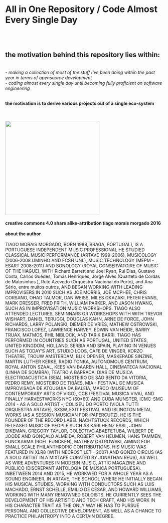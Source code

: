 <h1> All in One Repository / Code Almost Every Single Day</h1><br/><br/>
<p><h2>the motivation behind this repository lies within:</h2><br/>
<i> - making a collection of most of the stuff I've been doing within the past year in terms of opensource development </i><br/>
<i> - coding almost every single day until becoming fully proficient on software engineering </i><br/><br/></p>
<p><b>the motivation is to derive various projects out of a single eco-system</b></p>

<br/><br/>
<img src="https://thumbnailer.mixcloud.com/unsafe/300x300/profile/4/4/d/9/4b1d-1164-495a-84dc-477c29838ec5" height = "300" width = "300">
<br/><br/>
<b>creative commons 4.0 share alike-attribution tiago morais morgado 2016</b>
<br/><br/>
<b>about the author</b>
<br/><br/>
TIAGO MORAIS MORGADO, BORN 1988, BRAGA, PORTUGAL), IS A PORTUGUESE INDEPENDENT MUSIC PROFESSIONAL HE STUDIED CLASSICAL MUSIC PERFORMANCE (ARTAVE 1999-2006), MUSICOLOGY (2006-2008 UMINHO AND FCSH UNL), MUSIC TECHNOLOGY (MEPM - ESART 2008-2011) AND SONOLOGY (ROYAL CONSERVATOIRE OF MUSIC OF THE HAGUE), WITH Richard Barrett and Joel Ryan, Rui Dias, Gustavo Costa, Carlos Guedes, Tomás Henriques, Jorge Alves (Quarteto de Cordas de Matosinhos ), Rute Azevedo (Orquestra Nacional do Porto), and Ana Sério, entre muitos outros, AND BEGAN WORKING WITH LEADING IMPROVISERS IN 2010 SUCH AS JOE MORRIS, JOE MCPHEE, CHRIS CORSANO, OHAD TALMOR, DAN WEISS, MILES OKAZAKI, PETER EVANS, MARK DRESSER, FRED FRITH, WILLIAM PARKER, AND JASON HWANG, SUCH AS IN IMPROVISATION MUSIC WORKSHOPS. TIAGO ALSO ATTENDED LECTURES, SEMINNARS OR WORKSHOPS WITH WITH TREVOR WISHART, DANIEL TERUGGI, DOUGLAS KAHN, ARNE DE FORCE, JOHN RICHARDS, LARRY POLANSKI, DIEMER DE VRIES, MATHEW OSTROWSKI, FRANCISCO LOPEZ, LAWRENCE HARVEY, EDWIN VAN HEIDE, BARRY TRUAX, MATMOS, PHIL NIBLOCK, AND TARIK BARRI. TIAGO HAS PERFORMED IN COUNTRIES SUCH AS PORTUGAL, UNITED STATES, UNITED KINGDOM, HOLLAND, SERBIA AND SPAIN, PLAYING IN VENUES SUCH AS TODAY’S ART, STUDIO LOOS, CAFE DE VINGER, KORZO THEATRE, TROUW AMSTERDAM, BLIK OPENER, MASKERADE SINZINE, MARTIN LUTHER KERKE, RADIO TONKA, AUTONOMOUS CENTRUM, ROYAL ANTON SZAAL, KEES VAN BAAREN HALL, CINEMATECA NACIONAL (LINHA DE SOMBRA), TEATRO A BARRACA, DIAS DE MÚSICA ELECTROACÚSTICA (SEIA), MOSTEIRO DE SÃO BENTO DA VITORIA, PEDRO REMY, MOSTEIRO DE TIBÃES, MIA - FESTIVAL DE MUSICA IMPROVISADA DE ATOUGUIA DA BALEIA, MARCO (MUSEUM OF CONTEMPORARY ARTS OF VIGO), CCB (FESTIVAL MUSICA VIVA), AND FINALLY HARVESTWORKS NYC (60*60) AND CUBA MUNSTER, ICMC-SMC 2014 - AS A SOLO ARTIST -, COLISEU DO PORTO (VIOLA TUTTI ORQUESTRA ARTAVE), SXSW, EXIT FESTIVAL AND ISLINGTON METAL WORKS (AS A SESSION MUSICIAN FOR :PAPERCUTZ). HE IS THE FOUNDER OF THE RECORD LABEL NACHTSTUCK RECORDS, WHICH RELEASED MUSIC OF PEOPLE SUCH AS KARLHEINZ ESSL, JOHN DIKEMAN, GREGORY TAYLOR, COLECTIVO ABAETETUBA, WILBERT DE JOODE AND GONÇALO ALMEIDA, ROBERT VAN HEUMEN, HANS TAMMEN, FUNCKARMA (ROEL FUNCKEN), MATHEW OSTROWSKI, AIMING FOR SMALL SCALE PHILANTHROPIC CONTRIBUTIONS. HIS MUSIC WAS FEATURED IN XLR8 (WITH NECROSTILET - 2007) AND GONZO CIRCUS (AS A SOLO ARTIST IN A MIXTAPE CURATED BY JONATHAN REUS), AS WELL AS WIRE ADVENTURES IN MODERN MUSIC, ATTIC MAGAZINE AND PUBLICO (DiSCREPANT ANTOLOGIA DE MUSICA PORTUGUESA). INBETWEEN 2014 AND 2015, HE WORKWED FOR A WHOLE YEAR AS A SOUND ENGINEER, IN ARTAVE, THE SCHOOL WHERE HE INITIALLY BEGAN HIS MUSICAL STUDIES, WORKING WITH CONDUCTORS SUCH AS LUIS MACHADO, ERNST SCHELLE, EMILIO DE CESAR, AND HOWARD WILLIAMS, WORKING WITH MANY RENOWNED SOLOISTS. HE CURRENTLY SEES THE DEVELOPMENT OF HIS ARTISTIC AND TECH CRAFT, AND HIS WORK IN HIS CHARACTER TRAIT AS THE ONLY WAY HE HAS TO PURSUE PERSONAL AND COLLECTIVE DEVELOPMENT, AS WELL AS A CHANCE TO PRACTICE PHILANTROPY INTO A CERTAIN DEGREE.
<br/><br/>
